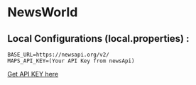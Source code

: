 # NewsWorld

## Local Configurations (local.properties) :
```
BASE_URL=https://newsapi.org/v2/
MAPS_API_KEY=(Your API Key from newsApi)
```
[Get API KEY here](https://newsapi.org/docs/get-started)
